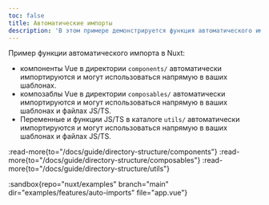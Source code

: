 ```yaml
---
toc: false
title: Автоматические импорты
description: 'В этом примере демонстрируется функция автоматического импорта в Nuxt.'
---
```


Пример функции автоматического импорта в Nuxt:
- компоненты Vue в директории `components/` автоматически импортируются и могут использоваться напрямую в ваших шаблонах.
- композаблы Vue в директории `composables/` автоматически импортируются и могут использоваться напрямую в ваших шаблонах и файлах JS/TS.
- Переменные и функции JS/TS в каталоге `utils/` автоматически импортируются и могут использоваться напрямую в ваших шаблонах и файлах JS/TS.

:read-more{to="/docs/guide/directory-structure/components"}
:read-more{to="/docs/guide/directory-structure/composables"}
:read-more{to="/docs/guide/directory-structure/utils"}

:sandbox{repo="nuxt/examples" branch="main" dir="examples/features/auto-imports" file="app.vue"}
